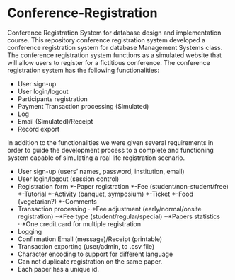 # Conference-Registration

Conference Registration System for database design and implementation course. 
This repository conference registration system developed a conference registration system for database Management Systems class. 
The conference registration system functions as a simulated website that will allow users to register for a fictitious conference. The conference registration system has the following functionalities:
-	User sign-up 
-	User login/logout
-	Participants registration
-	Payment Transaction processing (Simulated) 
-	Log
-	Email (Simulated)/Receipt
-	Record export

In addition to the functionalities we were given several requirements in order to guide the development process to a complete and functioning system capable of simulating a real life registration scenario.

-	User sign-up (users’ names, password, institution, email)
-	User login/logout (session control)
-	Registration form
  	*-Paper registration
    *-Fee (student/non-student/free)
    *-Tutorial
    *-Activity (banquet, symposium)
    *-Ticket 
    *-Food (vegetarian?)
    *-Comments 
- Transaction processing
  ⋅⋅*Fee adjustment (early/normal/onsite registration) 
  ⋅⋅*Fee type (student/regular/special) 
  ⋅⋅*Papers statistics
  ⋅⋅*One credit card for multiple registration
- Logging
- Confirmation Email (message)/Receipt (printable)
- Transaction exporting (user/admin, to .csv file)
- Character encoding to support for different language
- Can not duplicate registration on the same paper.
- Each paper has a unique id. 


